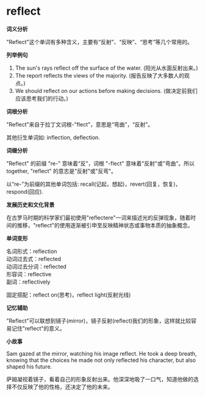 # reflect

**词义分析**

  

"Reflect"这个单词有多种含义，主要有“反射”、“反映”、“思考”等几个常用的。

  

**列举例句**

  

1.  The sun's rays reflect off the surface of the water. (阳光从水面反射出来。)
2.  The report reflects the views of the majority. (报告反映了大多数人的观点。)
3.  We should reflect on our actions before making decisions. (做决定前我们应该思考我们的行动。)

  

**词根分析**

  

"Reflect"来自于拉丁文词根-"flect"，意思是“弯曲”，“反射”。

  

其他衍生单词如: inflection, deflection.

  

**词缀分析**

  

"Reflect" 的前缀 "re-" 意味着“反”，词根 "-flect" 意味着"反射"或"弯曲"。所以 together, "reflect" 的意志是"反射"或"反弯"。

  

以“re-”为前缀的其他单词包括: recall(记起，想起)，revert(回复，恢复)，respond(回应).

  

**发展历史和文化背景**

  

在古罗马时期的科学家们最初使用"reflectere"一词来描述光的反弹现象，随着时间的推移，"reflect"的使用逐渐被引申至反映精神状态或事物本质的抽象概念。

  

**单词变形**

  

名词形式：reflection  
动词过去式：reflected  
动词过去分词：reflected  
形容词：reflective  
副词：reflectively

  

固定搭配：reflect on(思考)，reflect light(反射光线)

  

**记忆辅助**

  

"Reflect"可以联想到镜子(mirror)，镜子反射(reflect)我们的形象，这样就比较容易记住"reflect"的意义。

  

**小故事**

  

Sam gazed at the mirror, watching his image reflect. He took a deep breath, knowing that the choices he made not only reflected his character, but also shaped his future.

  

萨姆凝视着镜子，看着自己的形象反射出来。他深深地吸了一口气，知道他做的选择不仅反映了他的性格，还决定了他的未来。
